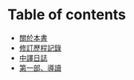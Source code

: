 # Table of contents

* [關於本書](README.md)
* [修訂歷程記錄](xiu-ding-li-cheng-ji-lu.md)
* [中譯日誌](zhong-yi-ri-zhi.md)
* [第一部、導讀](di-yi-bu-dao-du.md)
